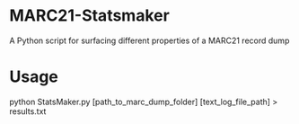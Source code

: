# MARC21-Statsmaker
A Python script for surfacing different properties of  a MARC21 record dump

# Usage
python StatsMaker.py [path_to_marc_dump_folder] [text_log_file_path] > results.txt
